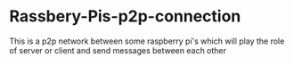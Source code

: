 # Rassbery-Pis-p2p-connection
This is a p2p network between some raspberry pi's which will play the role of server or client and send messages between each other
